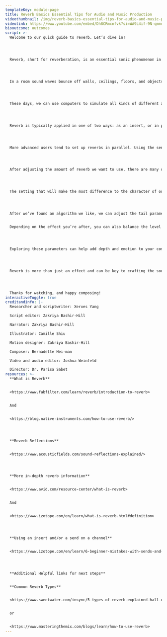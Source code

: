 ```yaml
---
templateKey: module-page
title: Reverb Basics Essential Tips for Audio and Music Production
videothumbnail: /img/reverb-basics-essential-tips-for-audio-and-music-production.jpg
videolink: https://www.youtube.com/embed/Dh8CRmcnfvk?si=WA9L4if-9N-qmmqj
biooutcome: outcomes
script: >-
  Welcome to our quick guide to reverb. Let’s dive in! 




  Reverb, short for reverberation, is an essential sonic phenomenon in music and audio engineering. Put simply, reverb is what’s left over after a sound has stopped. If you’ve ever played your instrument in a large concert hall or tiled bathroom and noticed that it sounds different from your bedroom or practice space, reverb is the reason why.




  In a room sound waves bounce off walls, ceilings, floors, and objects to create the auditory environment. This environment is dependant on a variety of factors including room dimensions, the materials on the surfaces in the room, and the position of our sound source within the room.




  These days, we can use computers to simulate all kinds of different acoustic environments. Your DAW includes reverbs that allow you to model the acoustics of grand concert halls, chambers, or entirely unique, otherworldly soundscapes"




  Reverb is typically applied in one of two ways: as an insert, or in parallel. Applying reverb as an insert is simple and most often used by beginners: you add a reverb onto your track and adjust the mix parameter until you’re happy with the sound. 




  More advanced users tend to set up reverbs in parallel. Using the sends in your DAWs mixer, you can direct any number of tracks into an auxiliary track with your reverb on it, using the volume of the send output to determine how much reverb you would like. This has many advantages as it lets you send multiple instruments to the same reverb to create the sense that they’re in the same room together, and makes it easier to adjust the amount of reverb in your sound without affecting the volume of your original signal, all while using less of your computer’s resources. Quick tip: If you’re setting your reverb up in parallel, make sure you set the wet/dry balance in your reverb plugin to 100% wet.




  After adjusting the amount of reverb we want to use, there are many other parameters that we can use to dictate the sound. 




  The setting that will make the most difference to the character of our reverb is the algorithm. This determines what kind of space we’re emulating, be it a hall, a room, or a physical reverberation device like a plate or a spring. 




  After we’ve found an algorithm we like, we can adjust the tail parameter to determine how many seconds we would like our reverb to last. While this reverb tail is important when crafting our sound, our brains use the earliest reflections of sound waves off the walls to determine information about what kind of a space we’re in. Spreading out the timing of these early reflections will make our space seem larger, while moving them closer together will make our space feel more compact.


  Depending on the effect you’re after, you can also balance the level of your reverb’s tail and early reflections to create the sense that you’re very close to something \[example with a lot of ERs and very little tail] or in an other-worldly space \[example with no ERs and only a tail].




  Exploring these parameters can help add depth and emotion to your compositions, whether you're programming orchestral instruments or crafting electronic beats.




  Reverb is more than just an effect and can be key to crafting the soundscape you’re after. Finding creative ways to use it can help to both captivate your audience and elevate your sound.




  Thanks for watching, and happy composing!
interactiveToggle: true
creditandinfo: |-
  Researcher and scriptwriter: Xerxes Yang

  Script editor: Zakriya Bashir-Hill 

  Narrator: Zakriya Bashir-Hill 

  Illustrator: Camille Shiu

  Motion designer: Zakriya Bashir-Hill 

  Composer: Bernadette Hei-man

  Video and audio editor: Joshua Weinfeld

  Director: Dr. Parisa Sabet
resources: >-
  **What is Reverb**


  <https://www.fabfilter.com/learn/reverb/introduction-to-reverb>


  And 


  <https://blog.native-instruments.com/how-to-use-reverb/>




  **Reverb Reflections** 


  <https://www.acousticfields.com/sound-reflections-explained/>




  **More in-depth reverb information**


  <https://www.avid.com/resource-center/what-is-reverb>


  And 


  <https://www.izotope.com/en/learn/what-is-reverb.html#definition>




  **Using an insert and/or a send on a channel**


  <https://www.izotope.com/en/learn/6-beginner-mistakes-with-sends-and-return-effects.html>




  **Additional Helpful links for next steps**


  **Common Reverb Types**


  <https://www.sweetwater.com/insync/5-types-of-reverb-explained-hall-chamber-room-plate-and-spring/>


  or


  <https://www.masteringthemix.com/blogs/learn/how-to-use-reverb>
---
```

